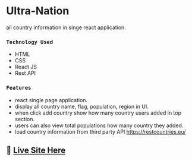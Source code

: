 # Ultra-Nation
all country information in singe react application.
### `Technology Used`
- HTML
- CSS
- React JS
- Rest API

### `Features`
- react single page application.
- display all country name, flag, population, region in UI.
- when click add country show how many country users added in top section.
- users can also view total populations how many country they added.
- load country information from third party API https://restcountries.eu/

## :link: [Live Site Here](https://worldwide-ultra-nation.netlify.app/)